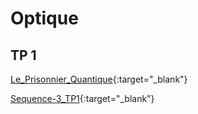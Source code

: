 # Optique

## TP 1

[Le_Prisonnier_Quantique](./https://prisonnier-quantique.fr/jeu/index.html?savepoint=laser_etincel&var_GAME_MODE=puzzle&var_WITH_INDICES=YES){:target="_blank"}

[Sequence-3_TP1](./2_Physique-Chimie_Seq3_TP1.pdf){:target="_blank"}
